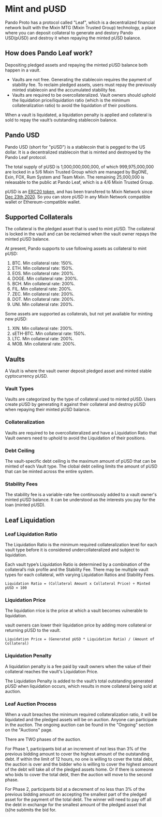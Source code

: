 # Mint and pUSD

Pando Proto has a protocol called "Leaf", which is a decentralized financial network built with the Mixin MTG (Mixin Trusted Group) technology, a place where you can deposit collateral to generate and destory Pando USD(pUSD) and destroy it when repaying the minted pUSD balance.

## How does Pando Leaf work?

Depositing pledged assets and repaying the minted pUSD balance both happen in a vault.

- Vaults are not free. Generating the stablecoin requires the payment of stability fee. To reclaim pledged assets, users must repay the previously minted stablecoin and the accumulated stability fee.
- Vaults are required to be overcollateralized. Vault owners should uphold the liquidation price/liquidation ratio (which is the minimum collateralization ratio) to avoid the liquidation of their positions.

When a vault is liquidated, a liquidation penalty is applied and collateral is sold to repay the vault’s outstanding stablecoin balance.

## Pando USD

Pando USD (short for "pUSD") is a stablecoin that is pegged to the US dollar. It is a decentralized stablecoin that is minted and destroyed by the Pando Leaf protocol.

The total supply of pUSD is 1,000,000,000,000, of which 999,975,000,000 are locked in a 5/6 Mixin Trusted Group which are managed by BigONE, Exin, FOX, Rum System and Team Mixin. The remaining 25,000,000 is releasable to the public at Pando Leaf, which is a 4/6 Mixin Trusted Group.

pUSD is an [ERC20 token](https://etherscan.io/address/0xdbaef6da45984a9329c2640d19dcb9f62dc2ab66), and has been transfered to Mixin Network since [Dec 23th 2020](https://etherscan.io/tx/0xccd66572e85d66cc05d50e2a16be0eb2348e34cedd34df89113e4b515caaf210). So you can store pUSD in any Mixin Network compatible wallet or Ethereum-compatible wallet.

## Supported Collaterals

The collateral is the pledged asset that is used to mint pUSD. The collateral is locked in the vault and can be reclaimed when the vault owner repays the minted pUSD balance.

At present, Pando supports to use following assets as collateral to mint pUSD:

1. BTC. Min collateral rate: 150%.
2. ETH. Min collateral rate: 150%.
3. EOS. Min collateral rate: 200%.
4. DOGE. Min collateral rate: 200%.
5. BCH. Min collateral rate: 200%.
6. FIL. Min collateral rate: 200%.
7. ZEC. Min collateral rate: 200%.
8. DOT. Min collateral rate: 200%.
9. UNI. Min collateral rate: 200%.

Some assets are supported as collaterals, but not yet available for minting new pUSD:

1. XIN. Min collateral rate: 200%.
2. sETH-BTC. Min collateral rate: 150%.
3. LTC. Min collateral rate: 200%.
3. MOB. Min collateral rate: 200%.

## Vaults

A Vault is where the vault owner deposit pledged asset and minted stable cyptocurrency pUSD. 

### Vault Types

Vaults are categorized by the type of collateral used to minted pUSD. Users create pUSD by generating it against their collateral and destroy pUSD when repaying their minted pUSD balance.

### Collateralization

Vaults are required to be overcollateralized and have a Liquidation Ratio that Vault owners need to uphold to avoid the Liquidation of their positions.

### Debt Ceiling

The vault-specific debt ceiling is the maximum amount of pUSD that can be minted of each Vault type. The clobal debt ceiling limits the amount of pUSD that can be minted across the entire system.

### Stability Fees

The stability fee is a variable-rate fee continuously added to a vault owner's minted pUSD balance. It can be understood as the interests you pay for the loan (minted pUSD).

## Leaf Liquidation

### Leaf Liquidation Ratio

The Liquidation Ratio is the minimum required collateralization level for each vault type before it is considered undercollateralized and subject to liquidation.

Each vault type’s Liquidation Ratio is determined by a combination of the collateral’s risk profile and the Stability Fee. There may be multiple vault types for each collateral, with varying Liquidation Ratios and Stability Fees.

```
Liquidation Ratio = (Collateral Amount x Collateral Price) ÷ Minted pUSD × 100
```

### Liquidation Price

The liquidation rrice is the price at which a vault becomes vulnerable to liquidation.

vault owners can lower their liquidation price by adding more collateral or returning pUSD to the vault.

```
Liquidation Price = (Generated pUSD * Liquidation Ratio) / (Amount of Collateral)
```

### Liquidation Penalty

A liquidation penalty is a fee paid by vault owners when the value of their collateral reaches the vault's Liquidation Price.

The Liquidation Penalty is added to the vault’s total outstanding generated pUSD when liquidation occurs, which results in more collateral being sold at auction.

### Leaf Auction Process

When a vault breaches the minimum required collateralization ratio, it will be liquidated and the pledged assets will be on auction. Anyone can participate in the auction. The ongoing auction can be found in the "Ongoing" section on the "Auctions" page.

There are TWO phases of the auction.

For Phase 1, participants bid at an increment of not less than 3% of the previous bidding amount to cover the highest amount of the outstanding debt. If within the limit of 12 hours, no one is willing to cover the total debt, the auction is over and the bidder who is willing to cover the highest amount of the debt will take all of the pledged assets home. Or if there is someone who bids to cover the total debt, then the auction will move to the second phase.

For Phase 2, participants bid at a decrement of no less than 3% of the previous bidding amount on accepting the smallest part of the pledged asset for the payment of the total debt. The winner will need to pay off all the debt in exchange for the smallest amount of the pledged asset that (s)he subtmits the bid for.
